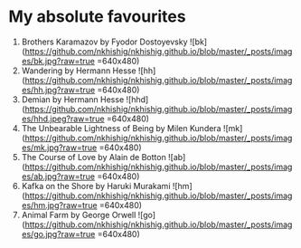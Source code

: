 # My absolute **favourites** #
1. Brothers Karamazov by Fyodor Dostoyevsky
![bk](https://github.com/nkhishig/nkhishig.github.io/blob/master/_posts/images/bk.jpg?raw=true =640x480)
2. Wandering by Hermann Hesse
![hh](https://github.com/nkhishig/nkhishig.github.io/blob/master/_posts/images/hh.jpg?raw=true =640x480)
3. Demian by Hermann Hesse
![hhd](https://github.com/nkhishig/nkhishig.github.io/blob/master/_posts/images/hhd.jpeg?raw=true =640x480)
4. The Unbearable Lightness of Being by Milen Kundera 
![mk](https://github.com/nkhishig/nkhishig.github.io/blob/master/_posts/images/mk.jpg?raw=true =640x480)
5. The Course of Love by Alain de Botton
![ab](https://github.com/nkhishig/nkhishig.github.io/blob/master/_posts/images/ab.jpg?raw=true =640x480)
6. Kafka on the Shore by Haruki Murakami 
![hm](https://github.com/nkhishig/nkhishig.github.io/blob/master/_posts/images/hm.jpg?raw=true =640x480)
7. Animal Farm by George Orwell 
![go](https://github.com/nkhishig/nkhishig.github.io/blob/master/_posts/images/go.jpg?raw=true =640x480)

